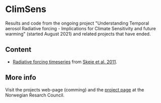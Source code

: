 # ClimSens
Results and code from the ongoing project "Understanding Temporal aerosol Radiative forcing - Implications for Climate Sensitivity and future
warming" (started August 2021) and related projects that have ended.

## Content
- [Radiative forcing timeseries](https://github.com/ciceroOslo/ClimSens/tree/main/Skeie_ACP_2011) from [Skeie et al. 2011](https://acp.copernicus.org/articles/11/11827/2011/). 

## More info
Visit the projects web-page (comming) and the [project page](https://prosjektbanken.forskningsradet.no/en/project/FORISS/314997?Kilde=FORISS&distribution=Ar&chart=bar&calcType=funding&Sprak=no&sortBy=score&sortOrder=desc&resultCount=30&offset=0&Fritekst=climate+sensitivity&Ar=2021) at the Norwegian Resarch Council.

